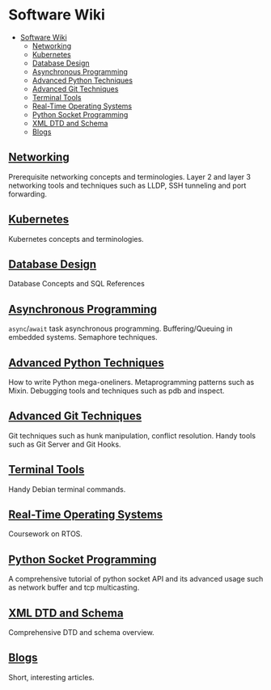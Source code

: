 # Software Wiki

- [Software Wiki](#software-wiki)
  - [Networking](#networking)
  - [Kubernetes](#kubernetes)
  - [Database Design](#database-design)
  - [Asynchronous Programming](#asynchronous-programming)
  - [Advanced Python Techniques](#advanced-python-techniques)
  - [Advanced Git Techniques](#advanced-git-techniques)
  - [Terminal Tools](#terminal-tools)
  - [Real-Time Operating Systems](#real-time-operating-systems)
  - [Python Socket Programming](#python-socket-programming)
  - [XML DTD and Schema](#xml-dtd-and-schema)
  - [Blogs](#blogs)

## [Networking](networking.md)

Prerequisite networking concepts and terminologies.
Layer 2 and layer 3 networking tools and techniques such as LLDP, SSH tunneling and port forwarding.

## [Kubernetes](kube.md)

Kubernetes concepts and terminologies.

## [Database Design](sql.md)

Database Concepts and SQL References

## [Asynchronous Programming](async.md)

`async`/`await` task asynchronous programming.
Buffering/Queuing in embedded systems.
Semaphore techniques.

## [Advanced Python Techniques](python-advanced.md)

How to write Python mega-oneliners.
Metaprogramming patterns such as Mixin.
Debugging tools and techniques such as pdb and inspect.

## [Advanced Git Techniques](git.md)

Git techniques such as hunk manipulation, conflict resolution.
Handy tools such as Git Server and Git Hooks.

## [Terminal Tools](terminal.md)

Handy Debian terminal commands.

## [Real-Time Operating Systems](rtos.md)

Coursework on RTOS.

## [Python Socket Programming](socket.md)

A comprehensive tutorial of python socket API and its advanced usage such as network buffer and tcp multicasting.

## [XML DTD and Schema](xml.md)

Comprehensive DTD and schema overview.

## [Blogs](blogs.md)

Short, interesting articles.
